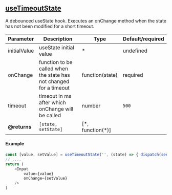 ## [useTimeoutState](useTimeoutState.js)
A debounced useState hook.
Executes an onChange method when the state has not been modified for a short timeout.

| Parameter | Description | Type | Default/required |
|--------|--------------|-----------|-------------|
|initialValue| useState initial value | * | undefined |
|onChange| function to be called when the state has not changed for a timeout | function(state) | required |
|timeout| timeout in ms after which onChange will be called | number | `500` |
| **@returns** | `[state, setState]` | [\*, function(\*)] | |

#### Example
```javascript
const [value, setValue] = useTimeoutState('', (state) => { dispatch(sendData(state)) });
// ....
return (
    <Input
        value={value}
        onChange={setValue}
    />         
)
```
